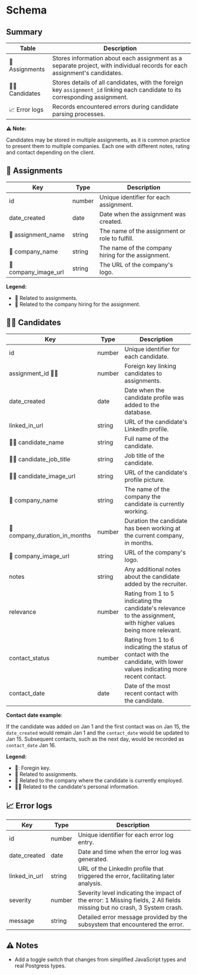 # Schema

## Summary

| Table          | Description                                                                                                                    |
| -------------- | ------------------------------------------------------------------------------------------------------------------------------ |
| 💼 Assignments | Stores information about each assignment as a separate project, with individual records for each assignment's candidates.      |
| 👨🏻 Candidates  | Stores details of all candidates, with the foreign key `assignment_id` linking each candidate to its corresponding assignment. |
| 📈 Error logs  | Records encountered errors during candidate parsing processes.                                                                 |

**⚠️ Note:**

Candidates may be stored in multiple assignments, as it is common practice to present them to multiple companies. Each one with different notes, rating and contact depending on the client.

## 💼 Assignments

| Key                  | Type   | Description                                        |
| -------------------- | ------ | -------------------------------------------------- |
| id                   | number | Unique identifier for each assignment.             |
| date_created         | date   | Date when the assignment was created.              |
| 💼 assignment_name   | string | The name of the assignment or role to fulfill.     |
| 🏢 company_name      | string | The name of the company hiring for the assignment. |
| 🏢 company_image_url | string | The URL of the company's logo.                     |

**Legend:**

- 💼 Related to assignments.
- 🏢 Related to the company hiring for the assignment.

## 👨🏻 Candidates

| Key                           | Type   | Description                                                                                                               |
| ----------------------------- | ------ | ------------------------------------------------------------------------------------------------------------------------- |
| id                            | number | Unique identifier for each candidate.                                                                                     |
| assignment_id 🔑💼            | number | Foreign key linking candidates to assignments.                                                                            |
| date_created                  | date   | Date when the candidate profile was added to the database.                                                                |
| linked_in_url                 | string | URL of the candidate's LinkedIn profile.                                                                                  |
| 👨🏻 candidate_name             | string | Full name of the candidate.                                                                                               |
| 👨🏻 candidate_job_title        | string | Job title of the candidate.                                                                                               |
| 👨🏻 candidate_image_url        | string | URL of the candidate's profile picture.                                                                                   |
| 🏢 company_name               | string | The name of the company the candidate is currently working.                                                               |
| 🏢 company_duration_in_months | number | Duration the candidate has been working at the current company, in months.                                                |
| 🏢 company_image_url          | string | URL of the company's logo.                                                                                                |
| notes                         | string | Any additional notes about the candidate added by the recruiter.                                                          |
| relevance                     | number | Rating from 1 to 5 indicating the candidate's relevance to the assignment, with higher values being more relevant.        |
| contact_status                | number | Rating from 1 to 6 indicating the status of contact with the candidate, with lower values indicating more recent contact. |
| contact_date                  | date   | Date of the most recent contact with the candidate.                                                                       |

**Contact date example**:

If the candidate was added on Jan 1 and the first contact was on Jan 15, the `date_created` would remain Jan 1 and the `contact_date` would be updated to Jan 15. Subsequent contacts, such as the next day, would be recorded as `contact_date` Jan 16.

**Legend:**

- 🔑: Foregin key.
- 💼 Related to assignments.
- 🏢 Related to the company where the candidate is currently employed.
- 👨🏻 Related to the candidate's personal information.

## 📈 Error logs

| Key           | Type   | Description                                                                                                             |
| ------------- | ------ | ----------------------------------------------------------------------------------------------------------------------- |
| id            | number | Unique identifier for each error log entry.                                                                             |
| date_created  | date   | Date and time when the error log was generated.                                                                         |
| linked_in_url | string | URL of the LinkedIn profile that triggered the error, facilitating later analysis.                                      |
| severity      | number | Severity level indicating the impact of the error: 1 Missing fields, 2 All fields missing but no crash, 3 System crash. |
| message       | string | Detailed error message provided by the subsystem that encountered the error.                                            |

## ⚠️ Notes

- Add a toggle switch that changes from simplified JavaScript types and real Postgress types.
